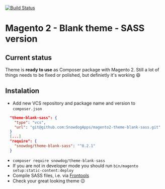 [![Build Status](https://travis-ci.org/SnowdogApps/magento2-theme-blank-sass.svg?branch=master)](https://travis-ci.org/SnowdogApps/magento2-theme-blank-sass)
# Magento 2 - Blank theme - SASS version

## Current status
Theme is **ready to use** as Composer package with Magento 2.
Still a lot of things needs to be fixed or polished, but definietly it's working :smile:

## Instalation
* Add new VCS repository and package name and version to `composer.json`
```json
  "theme-blank-sass": {
    "type": "vcs",
    "url": "git@github.com:SnowdogApps/magento2-theme-blank-sass.git"
  }
  [...]
  "require": {
    "snowdog/theme-blank-sass": "^0.2.1"
  }
```
* `composer require snowdog/theme-blank-sass`
* If you are not in developer mode you should run `bin/magento setup:static-content:deploy`
* Compile SASS files, i.e. via [Frontools](https://github.com/SnowdogApps/magento2-frontools)
* Check your great looking theme :wink:
